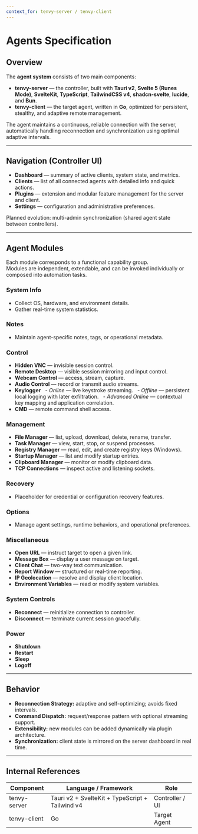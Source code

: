 ```yaml
---
context_for: tenvy-server / tenvy-client
---
```


# Agents Specification

## Overview
The **agent system** consists of two main components:

- **tenvy-server** — the controller, built with **Tauri v2**, **Svelte 5 (Runes Mode)**, **SvelteKit**, **TypeScript**, **TailwindCSS v4**, **shadcn-svelte**, **lucide**, and **Bun**.
- **tenvy-client** — the target agent, written in **Go**, optimized for persistent, stealthy, and adaptive remote management.

The agent maintains a continuous, reliable connection with the server, automatically handling reconnection and synchronization using optimal adaptive intervals.

---

## Navigation (Controller UI)

- **Dashboard** — summary of active clients, system state, and metrics.
- **Clients** — list of all connected agents with detailed info and quick actions.
- **Plugins** — extension and modular feature management for the server and client.
- **Settings** — configuration and administrative preferences.

Planned evolution: multi-admin synchronization (shared agent state between controllers).

---

## Agent Modules

Each module corresponds to a functional capability group.  
Modules are independent, extendable, and can be invoked individually or composed into automation tasks.

### System Info
- Collect OS, hardware, and environment details.
- Gather real-time system statistics.

### Notes
- Maintain agent-specific notes, tags, or operational metadata.

### Control
- **Hidden VNC** — invisible session control.
- **Remote Desktop** — visible session mirroring and input control.
- **Webcam Control** — access, stream, capture.
- **Audio Control** — record or transmit audio streams.
- **Keylogger**
&nbsp; - *Online* — live keystroke streaming.
&nbsp; - *Offline* — persistent local logging with later exfiltration.
&nbsp; - *Advanced Online* — contextual key mapping and application correlation.
- **CMD** — remote command shell access.

### Management
- **File Manager** — list, upload, download, delete, rename, transfer.
- **Task Manager** — view, start, stop, or suspend processes.
- **Registry Manager** — read, edit, and create registry keys (Windows).
- **Startup Manager** — list and modify startup entries.
- **Clipboard Manager** — monitor or modify clipboard data.
- **TCP Connections** — inspect active and listening sockets.

### Recovery
- Placeholder for credential or configuration recovery features.

### Options
- Manage agent settings, runtime behaviors, and operational preferences.

### Miscellaneous
- **Open URL** — instruct target to open a given link.
- **Message Box** — display a user message on target.
- **Client Chat** — two-way text communication.
- **Report Window** — structured or real-time reporting.
- **IP Geolocation** — resolve and display client location.
- **Environment Variables** — read or modify system variables.

### System Controls
- **Reconnect** — reinitialize connection to controller.
- **Disconnect** — terminate current session gracefully.

### Power
- **Shutdown**
- **Restart**
- **Sleep**
- **Logoff**

---

## Behavior

- **Reconnection Strategy:** adaptive and self-optimizing; avoids fixed intervals.
- **Command Dispatch:** request/response pattern with optional streaming support.
- **Extensibility:** new modules can be added dynamically via plugin architecture.
- **Synchronization:** client state is mirrored on the server dashboard in real time.

---

## Internal References

| Component      | Language / Framework                        | Role                |
|----------------|---------------------------------------------|---------------------|
| tenvy-server   | Tauri v2 + SvelteKit + TypeScript + Tailwind v4 | Controller / UI     |
| tenvy-client   | Go                                          | Target Agent        |
